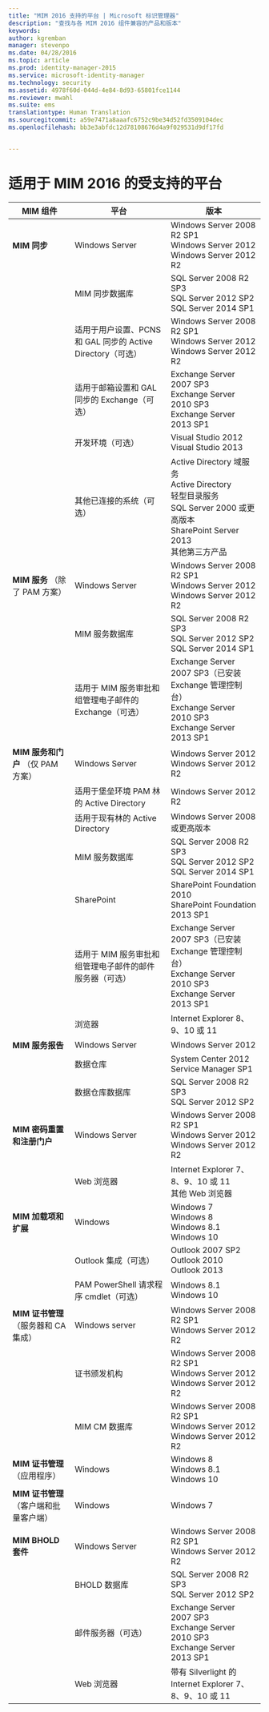 ```yaml
---
title: "MIM 2016 支持的平台 | Microsoft 标识管理器"
description: "查找与各 MIM 2016 组件兼容的产品和版本"
keywords: 
author: kgremban
manager: stevenpo
ms.date: 04/28/2016
ms.topic: article
ms.prod: identity-manager-2015
ms.service: microsoft-identity-manager
ms.technology: security
ms.assetid: 4978f60d-044d-4e84-8d93-65801fce1144
ms.reviewer: mwahl
ms.suite: ems
translationtype: Human Translation
ms.sourcegitcommit: a59e7471a8aaafc6752c9be34d52fd3509104dec
ms.openlocfilehash: bb3e3abfdc12d78108676d4a9f029531d9df17fd


---
```


# 适用于 MIM 2016 的受支持的平台

| **MIM 组件** | **平台** | **版本** |
|-------------------|--------------|-------------|
|**MIM 同步**|Windows Server | Windows Server 2008 R2 SP1<br/>Windows Server 2012<br/>Windows Server 2012 R2|
||MIM 同步数据库 |SQL Server 2008 R2 SP3<br/>SQL Server 2012 SP2<br/>SQL Server 2014 SP1 |
||适用于用户设置、PCNS 和 GAL 同步的 Active Directory（可选）|Windows Server 2008 R2 SP1<br/>Windows Server 2012<br/>Windows Server 2012 R2 |
||适用于邮箱设置和 GAL 同步的 Exchange（可选）|Exchange Server 2007 SP3<br/>Exchange Server 2010 SP3<br/>Exchange Server 2013 SP1 |
|| 开发环境（可选） | Visual Studio 2012<br/>Visual Studio 2013 |
|| 其他已连接的系统（可选） | Active Directory 域服务<br/>Active Directory<br/>轻型目录服务<br/>SQL Server 2000 或更高版本<br/>SharePoint Server 2013<br/>其他第三方产品 |
| **MIM 服务** （除了 PAM 方案） | Windows Server | Windows Server 2008 R2 SP1<br/>Windows Server 2012<br/>Windows Server 2012 R2 |
|| MIM 服务数据库 | SQL Server 2008 R2 SP3<br/>SQL Server 2012 SP2<br/>SQL Server 2014 SP1 |
|| 适用于 MIM 服务审批和组管理电子邮件的 Exchange（可选） | Exchange Server 2007 SP3（已安装 Exchange 管理控制台）<br/>Exchange Server 2010 SP3<br/>Exchange Server 2013 SP1 |
| **MIM 服务和门户** （仅 PAM 方案）| Windows Server | Windows Server 2012<br/>Windows Server 2012 R2 |
|| 适用于堡垒环境 PAM 林的 Active Directory | Windows Server 2012 R2 |
|| 适用于现有林的 Active Directory | Windows Server 2008 或更高版本 |
|| MIM 服务数据库 | SQL Server 2008 R2 SP3<br/>SQL Server 2012 SP2<br/>SQL Server 2014 SP1 |
|| SharePoint | SharePoint Foundation 2010<br/>SharePoint Foundation 2013 SP1 |
|| 适用于 MIM 服务审批和组管理电子邮件的邮件服务器（可选） | Exchange Server 2007 SP3（已安装 Exchange 管理控制台）<br/>Exchange Server 2010 SP3<br/>Exchange Server 2013 SP1 |
|| 浏览器 | Internet Explorer 8、9、10 或 11 |
| **MIM 服务报告** | Windows Server | Windows Server 2012 |
|| 数据仓库 | System Center 2012 Service Manager SP1 |
|| 数据仓库数据库 | SQL Server 2008 R2 SP3<br/>SQL Server 2012 SP2 |
| **MIM 密码重置和注册门户** | Windows Server | Windows Server 2008 R2 SP1<br/>Windows Server 2012<br/>Windows Server 2012 R2 |
|| Web 浏览器 | Internet Explorer 7、8、9、10 或 11<br/>其他 Web 浏览器 |
| **MIM 加载项和扩展** | Windows | Windows 7<br/>Windows 8<br/>Windows 8.1<br/>Windows 10 |
|| Outlook 集成（可选） | Outlook 2007 SP2<br/>Outlook 2010<br/>Outlook 2013 |
|| PAM PowerShell 请求程序 cmdlet（可选） | Windows 8.1<br/>Windows 10 |
| **MIM 证书管理**（服务器和 CA 集成） | Windows server | Windows Server 2008 R2 SP1<br/>Windows Server 2012 R2 |
|| 证书颁发机构 | Windows Server 2008 R2 SP1<br/>Windows Server 2012<br/>Windows Server 2012 R2 |
|| MIM CM 数据库 | Windows Server 2008 R2 SP1<br/>Windows Server 2012<br/>Windows Server 2012 R2 |
| **MIM 证书管理**（应用程序） | Windows | Windows 8<br/>Windows 8.1<br/>Windows 10 |
| **MIM 证书管理**（客户端和批量客户端） | Windows | Windows 7 |
| **MIM BHOLD 套件** | Windows Server | Windows Server 2008 R2 SP1<br/>Windows Server 2012 R2 |
|| BHOLD 数据库 | SQL Server 2008 R2 SP3<br/>SQL Server 2012 SP2 |
|| 邮件服务器（可选） | Exchange Server 2007 SP3<br/>Exchange Server 2010 SP3<br/>Exchange Server 2013 SP1 |
|| Web 浏览器 | 带有 Silverlight 的 Internet Explorer 7、8、9、10 或 11 |



<!--HONumber=Jun16_HO4-->


